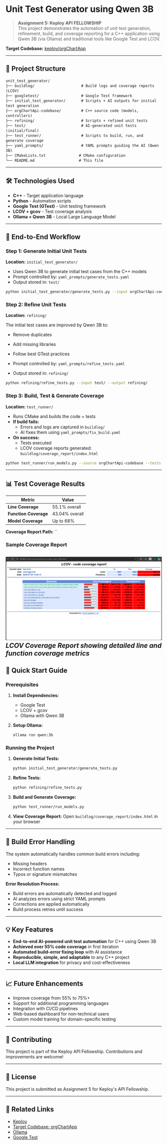 # Unit Test Generator using Qwen 3B

> **Assignment 5: Keploy API FELLOWSHIP**  
> This project demonstrates the automation of unit test generation, refinement, build, and coverage reporting for a C++ application using Qwen 3B (via Ollama) and traditional tools like Google Test and LCOV.

**Target Codebase:** [keploy/orgChartApp](https://github.com/keploy/orgChartApi)

---

## 📁 Project Structure

```
unit_test_generator/
├── buildlog/                     # Build logs and coverage reports (LCOV)
├── googletest/                   # Google Test framework
├── initial_test_generator/       # Scripts + AI outputs for initial test generation
├── orgChartApi-codebase/         # C++ source code (models, controllers)
├── refining/                     # Scripts + refined unit tests
├── test/                         # AI-generated unit tests (initial/final)
├── test_runner/                  # Scripts to build, run, and generate coverage
├── yaml_prompts/                 # YAML prompts guiding the AI (Qwen 3B)
├── CMakeLists.txt               # CMake configuration
└── README.md                    # This file
```

---

## 🛠 Technologies Used

- **C++** - Target application language
- **Python** - Automation scripts
- **Google Test (GTest)** - Unit testing framework
- **LCOV + gcov** - Test coverage analysis
- **Ollama + Qwen 3B** - Local Large Language Model

---

## 🔄 End-to-End Workflow

### Step 1: Generate Initial Unit Tests
**Location:** `initial_test_generator/`

- Uses Qwen 3B to generate initial test cases from the C++ models
- Prompt controlled by: `yaml_prompts/generate_tests.yaml`
- Output stored in: `test/`

```bash
python initial_test_generator/generate_tests.py --input orgChartApi-codebase/models --output test/
```

### Step 2: Refine Unit Tests
**Location:** `refining/`

The initial test cases are improved by Qwen 3B to:
- Remove duplicates
- Add missing libraries
- Follow best GTest practices

- Prompt controlled by: `yaml_prompts/refine_tests.yaml`
- Output stored in: `refining/`

```bash
python refining/refine_tests.py --input test/ --output refining/
```

### Step 3: Build, Test & Generate Coverage
**Location:** `test_runner/`

- Runs CMake and builds the code + tests
- **If build fails:**
  - Errors and logs are captured in `buildlog/`
  - AI fixes them using `yaml_prompts/fix_build.yaml`
- **On success:**
  - Tests executed
  - LCOV coverage reports generated: `buildlog/coverage_report/index.html`

```bash
python test_runner/run_models.py --source orgChartApi-codebase --tests refining/
```

---

## 📊 Test Coverage Results

| Metric | Value |
|--------|-------|
| **Line Coverage** | 55.1% overall |
| **Function Coverage** | 43.04% overall |
| **Model Coverage** | Up to 68% |

**Coverage Report Path:** ``
### Sample Coverage Report
![Coverage Report Screenshot](coverage/Screenshot%202025-07-05%20163759.png)
*LCOV Coverage Report showing detailed line and function coverage metrics*
---

## 🚀 Quick Start Guide

### Prerequisites

1. **Install Dependencies:**
   - Google Test
   - LCOV + gcov
   - Ollama with Qwen 3B

2. **Setup Ollama:**
   ```bash
   ollama run qwen:3b
   ```

### Running the Project

1. **Generate Initial Tests:**
   ```bash
   python initial_test_generator/generate_tests.py
   ```

2. **Refine Tests:**
   ```bash
   python refining/refine_tests.py
   ```

3. **Build and Generate Coverage:**
   ```bash
   python test_runner/run_models.py
   ```

4. **View Coverage Report:**
   Open `buildlog/coverage_report/index.html` in your browser

---

## 🔧 Build Error Handling

The system automatically handles common build errors including:
- Missing headers
- Incorrect function names
- Typos or signature mismatches

**Error Resolution Process:**
- Build errors are automatically detected and logged
- AI analyzes errors using strict YAML prompts
- Corrections are applied automatically
- Build process retries until success

---

## 💡 Key Features

- **End-to-end AI-powered unit test automation** for C++ using Qwen 3B
- **Achieved over 55% code coverage** in first iteration
- **Automated build-error fixing loop** with AI assistance
- **Reproducible, simple, and adaptable** to any C++ project
- **Local LLM integration** for privacy and cost-effectiveness

---

## 📈 Future Enhancements

- Improve coverage from 55% to 75%+
- Support for additional programming languages
- Integration with CI/CD pipelines
- Web-based dashboard for non-technical users
- Custom model training for domain-specific testing

---

## 🤝 Contributing

This project is part of the Keploy API Fellowship. Contributions and improvements are welcome!

---

## 📄 License

This project is submitted as Assignment 5 for Keploy's API Fellowship.

---

## 🔗 Related Links

- [Keploy](https://keploy.io/)
- [Target Codebase: orgChartApp](https://github.com/keploy/orgChartApp)
- [Ollama](https://ollama.ai/)
- [Google Test](https://github.com/google/googletest)